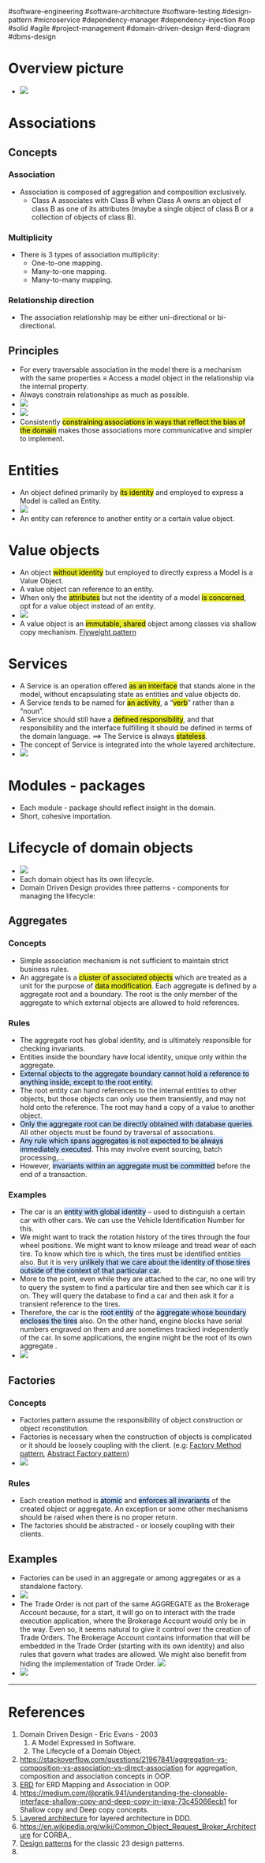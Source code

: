 #software-engineering #software-architecture #software-testing #design-pattern #microservice 
#dependency-manager #dependency-injection #oop #solid #agile #project-management #domain-driven-design
#erd-diagram #dbms-design 

# Overview picture
- ![](Pasted%20image%2020241117103410.png)
# Associations
## Concepts
### Association
- Association is composed of aggregation and composition exclusively.
	- Class A associates with Class B when Class A owns an object of class B as one of its attributes (maybe a single object of class B or a collection of objects of class B).
### Multiplicity
- There is 3 types of association multiplicity:
	- One-to-one mapping.
	- Many-to-one mapping.
	- Many-to-many mapping.
### Relationship direction
- The association relationship may be either uni-directional or bi-directional.
## Principles
- For every traversable association in the model there is a mechanism with the same properties $\equiv$ Access a model object in the relationship via the internal property.
- Always constrain relationships as much as possible.
- ![](Pasted%20image%2020241117124436.png)
- ![](Pasted%20image%2020241117124645.png)
- Consistently <mark style="background: #e4e62d;">constraining associations in ways that reflect the bias of the domain</mark> makes those associations more communicative and simpler to implement.
# Entities
- An object defined primarily by <mark style="background: #e4e62d;">its identity</mark>  and employed to express a Model is called an Entity.
- ![](Pasted%20image%2020241117142052.png)
- An entity can reference to another entity or a certain value object.

# Value objects
- An object <mark style="background: #e4e62d;">without identity</mark> but employed to directly express a Model is a Value Object.
- A value object can reference to an entity.
- When only the <mark style="background: #e4e62d;">attributes</mark> but not the identity of a model <mark style="background: #e4e62d;">is concerned</mark>, opt for a value object instead of an entity.
- ![](Pasted%20image%2020241117142851.png)
- A value object is an <mark style="background: #e4e62d;">immutable, shared</mark> object among classes via shallow copy mechanism. [Flyweight pattern](Flyweight%20pattern.md)
# Services
- A Service is an operation offered <mark style="background: #e4e62d;">as an interface</mark> that stands alone in the model, without encapsulating state as entities and value objects do.
- A Service tends to be named for <mark style="background: #e4e62d;">an activity</mark>, a “<mark style="background: #e4e62d;">verb</mark>” rather than a “noun”.  
- A Service should still have a <mark style="background: #e4e62d;">defined responsibility</mark>, and that responsibility and the interface fulfilling it should be defined in terms of the domain language. $\implies$ The Service is always <mark style="background: #e4e62d;">stateless</mark>.
- The concept of Service is integrated into the whole layered architecture.
- ![](Pasted%20image%2020241117144933.png)
# Modules - packages
- Each module - package should reflect insight in the domain.
- Short, cohesive importation.
# Lifecycle of domain objects
- ![](Pasted%20image%2020241117152624.png)
- Each domain object has its own lifecycle.
- Domain Driven Design provides three patterns - components for managing the lifecycle:
## Aggregates
### Concepts
- Simple association mechanism is not sufficient to maintain strict business rules.
- An aggregate is a <mark style="background: #e4e62d;">cluster of associated objects</mark> which are treated as a unit for the purpose of <mark style="background: #e4e62d;">data modification</mark>. Each aggregate is defined by a aggregate root and a boundary. The root is the only member of the aggregate to which external objects are allowed to hold references.
### Rules
- The aggregate root has global identity, and is ultimately responsible for checking invariants.
- Entities inside the boundary have local identity, unique only within the aggregate.
- <mark style="background: #ADCCFFA6;">External objects to the aggregate boundary cannot hold a reference to anything inside, except to the root entity.</mark>
- The root entity can hand references to the internal entities to other objects, but those objects can only use them transiently, and may not hold onto the reference. The root may hand a copy of a value to another object.
- <mark style="background: #ADCCFFA6;">Only the aggregate root can be directly obtained with database queries</mark>. All other objects must be found by traversal of associations.
- <mark style="background: #ADCCFFA6;">Any rule which spans aggregates is not expected to be always immediately executed</mark>. This may involve event sourcing, batch processing,...
- However, <mark style="background: #ADCCFFA6;">invariants within an aggregate must be committed</mark> before the end of a transaction.
### Examples
- The car is an <mark style="background: #ADCCFFA6;">entity with global identity</mark> – used to distinguish a certain car with other cars. We can use the Vehicle Identification Number for  this. 
- We might want to track the rotation history of the tires through the four wheel positions. We might want to know mileage and tread wear of each tire. To know which tire is which, the tires must be identified entities also. But it is very <mark style="background: #ADCCFFA6;">unlikely that we care about the identity of those tires outside of the context of that particular car</mark>. 
- More to the point, even while they are attached to the car, no one will try to query the system to find a particular tire and then see which car it is on. They will query the database to find a car and then ask it for a transient reference to the tires. 
- Therefore, the car is the <mark style="background: #ADCCFFA6;">root entity</mark> of the <mark style="background: #ADCCFFA6;">aggregate whose boundary encloses the tires</mark> also. On the other hand, engine blocks have serial numbers engraved on them and are sometimes tracked independently of the car. In some applications, the engine might be the root of its own aggregate .
- ![](Pasted%20image%2020241117160436.png)

## Factories
### Concepts
- Factories pattern assume the responsibility of object construction or object reconstitution.
- Factories is necessary when the construction of objects is complicated or it should be loosely coupling with the client. (e.g: [Factory Method pattern](Factory%20Method%20pattern.md), [Abstract Factory pattern](Abstract%20Factory%20pattern.md))
- ![](Pasted%20image%2020241117165423.png)
### Rules
- Each creation method is <mark style="background: #ADCCFFA6;">atomic</mark> and <mark style="background: #ADCCFFA6;">enforces all invariants</mark> of the created object or aggregate. An exception or some other mechanisms should be raised when there is no proper return.
- The factories should be abstracted - or loosely coupling with their clients.
## Examples
- Factories can be used in an aggregate or among aggregates or as a standalone factory.
- ![](Pasted%20image%2020241117170917.png)
- The Trade Order is not part of the same AGGREGATE as the Brokerage Account because, for a start, it will go on to interact with the trade execution application, where the Brokerage Account would only be in the way. Even so, it seems natural to give it control over the creation of Trade Orders. The Brokerage Account contains information that will be embedded in the Trade Order (starting with its own identity) and also rules that govern what trades are allowed. We might also benefit from hiding the implementation of Trade Order. ![](Pasted%20image%2020241117171146.png)
- ![](Pasted%20image%2020241117171537.png)


---
# References
1. Domain Driven Design - Eric Evans - 2003
	1. A Model Expressed in Software.
	2. The Lifecycle of a Domain Object.
2. https://stackoverflow.com/questions/21967841/aggregation-vs-composition-vs-association-vs-direct-association for aggregation, composition and association concepts in OOP.
3. [ERD](ERD.md) for ERD Mapping and Association in OOP.
4. https://medium.com/@pratik.941/understanding-the-cloneable-interface-shallow-copy-and-deep-copy-in-java-73c45066ecb1 for Shallow copy and Deep copy concepts.
5. [Layered architecture](software-engineering/software-architecture/design/domain-driven-design/Layered%20architecture.md) for layered architecture in DDD.
6. https://en.wikipedia.org/wiki/Common_Object_Request_Broker_Architecture for CORBA,.
7. [Design patterns](Design%20patterns.md) for the classic 23 design patterns.
8. 

